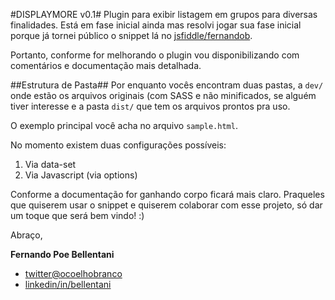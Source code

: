 #DISPLAYMORE v0.1#
Plugin para exibir listagem em grupos para diversas finalidades. Está em fase inicial ainda mas resolvi jogar sua fase inicial porque já tornei público o snippet lá no [jsfiddle/fernandob](http://jsfiddle.net/fernandob/uz2nv00a/).

Portanto, conforme for melhorando o plugin vou disponibilizando com comentários e documentação mais detalhada.

##Estrutura de Pasta##
Por enquanto vocês encontram duas pastas, a ``dev/`` onde estão os arquivos originais (com SASS e não minificados, se alguém tiver interesse e a pasta ``dist/`` que tem os arquivos prontos pra uso.

O exemplo principal você acha no arquivo ``sample.html``.

No momento existem duas configurações possíveis:

1. Via data-set
2. Via Javascript (via options)

Conforme a documentação for ganhando corpo ficará mais claro. Praqueles que quiserem usar o snippet e quiserem colaborar com esse projeto, só dar um toque que será bem vindo! :)

Abraço,

**Fernando Poe Bellentani**
- [twitter@ocoelhobranco](http://twitter.com/ocoelhobranco)
- [linkedin/in/bellentani](http://linkedin.com/in/bellentani)
